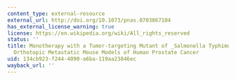 ```yaml
---
content_type: external-resource
external_url: http://doi.org/10.1073/pnas.0703867104
has_external_license_warning: true
license: https://en.wikipedia.org/wiki/All_rights_reserved
status: ''
title: Monotherapy with a Tumor-targeting Mutant of _Salmonella Typhimurium_ Cures
  Orthotopic Metastatic Mouse Models of Human Prostate Cancer
uid: 134cb923-f244-4090-a6ba-119aa23846ec
wayback_url: ''
---
```

